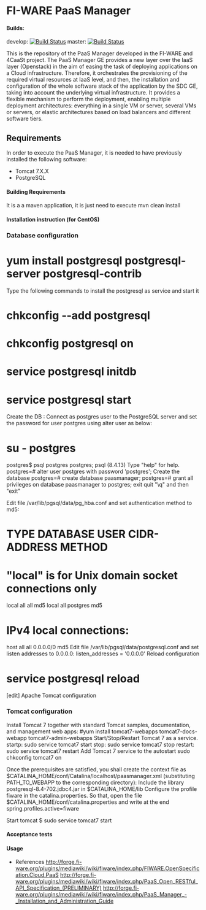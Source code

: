 # FI-WARE PaaS Manager

#### Builds:
develop: [![Build Status](https://travis-ci.org/telefonicaid/fiware-paas.svg?branch=develop)](https://travis-ci.org/telefonicaid/fiware-paas)
master: [![Build Status](https://travis-ci.org/telefonicaid/fiware-paas.svg?branch=master)](https://travis-ci.org/telefonicaid/fiware-paas)

This is the repository of the PaaS Manager developed in the FI-WARE and 4CaaSt project. The PaaS Manager GE provides a 
new layer over the IaaS layer (Openstack) in the aim of easing the task of deploying applications on a Cloud infrastructure. 
Therefore, it orchestrates the provisioning of the required virtual resources at IaaS level, and then, the installation and configuration 
of the whole software stack of the application by the SDC GE, taking into account the underlying virtual infrastructure. 
It provides a flexible mechanism to perform the deployment, enabling multiple deployment architectures: 
everything in a single VM or server, several VMs or servers, or elastic architectures based on load balancers and different software tiers.



## Requirements
In order to execute the PaaS Manager, it is needed to have previously installed the following software:
- Tomcat 7.X.X 
- PostgreSQL 

#### Building Requirements
It is a a maven application, it is just need to execute mvn clean install

#### Installation instruction (for CentOS)
### Database configuration
# yum install postgresql postgresql-server postgresql-contrib

Type the following commands to install the postgresql as service and start it
# chkconfig --add postgresql 
# chkconfig postgresql on
# service postgresql initdb
# service postgresql start

Create the DB :
Connect as postgres user to the PostgreSQL server and set the password for user postgres using alter user as below:
# su - postgres
postgres$ psql postgres postgres;
psql (8.4.13)
Type "help" for help.
postgres=# alter user postgres with password 'postgres';
Create the database
postgres=# create database paasmanager;
postgres=# grant all privileges on database paasmanager to postgres;
exit quit "\q" and then "exit"

Edit file /var/lib/pgsql/data/pg_hba.conf and set authentication method to md5:
# TYPE  DATABASE    USER        CIDR-ADDRESS          METHOD
# "local" is for Unix domain socket connections only
local   all         all                               md5
local   all         postgres                          md5
# IPv4 local connections:
host    all         all         0.0.0.0/0          md5
Edit file /var/lib/pgsql/data/postgresql.conf and set listen addresses to 0.0.0.0:
listen_addresses = '0.0.0.0'
Reload configuration
# service postgresql reload
[edit] Apache Tomcat configuration

### Tomcat configuration
Install Tomcat 7 together with standard Tomcat samples, documentation, and management web apps:
#yum install tomcat7-webapps tomcat7-docs-webapp tomcat7-admin-webapps
Start/Stop/Restart Tomcat 7 as a service. startp:
sudo service tomcat7 start
stop:
sudo service tomcat7 stop
restart:
sudo service tomcat7 restart
Add Tomcat 7 service to the autostart
sudo chkconfig tomcat7 on


Once the prerequisites are satisfied, you shall create the context file as $CATALINA_HOME/conf/Catalina/localhost/paasmanager.xml (substituting PATH_TO_WEBAPP to the corresponding directory):
<Context path="/paasmanager" docBase="PATH_TO_WEBAPP" reloadable="true" debug="5">
  <Resource name="jdbc/paasmanager" auth="Container" type="javax.sql.DataSource" driverClassName="org.postgresql.Driver"
   url="jdbc:postgresql://localhost:5432/paasmanager"
   username="postgres" password="postgres"
   maxActive="20" maxIdle="10" maxWait="-1"/> 
</Context>
Include the library postgresql-8.4-702.jdbc4.jar in $CATALINA_HOME/lib
Configure the profile fiware in the catalina.properties. So that, open the file $CATALINA_HOME/conf/catalina.properties and write at the end
 spring.profiles.active=fiware

Start tomcat
$ sudo service tomcat7 start

#### Acceptance tests

#### Usage

* References
http://forge.fi-ware.org/plugins/mediawiki/wiki/fiware/index.php/FIWARE.OpenSpecification.Cloud.PaaS
http://forge.fi-ware.org/plugins/mediawiki/wiki/fiware/index.php/PaaS_Open_RESTful_API_Specification_(PRELIMINARY)
http://forge.fi-ware.org/plugins/mediawiki/wiki/fiware/index.php/PaaS_Manager_-_Installation_and_Administration_Guide


